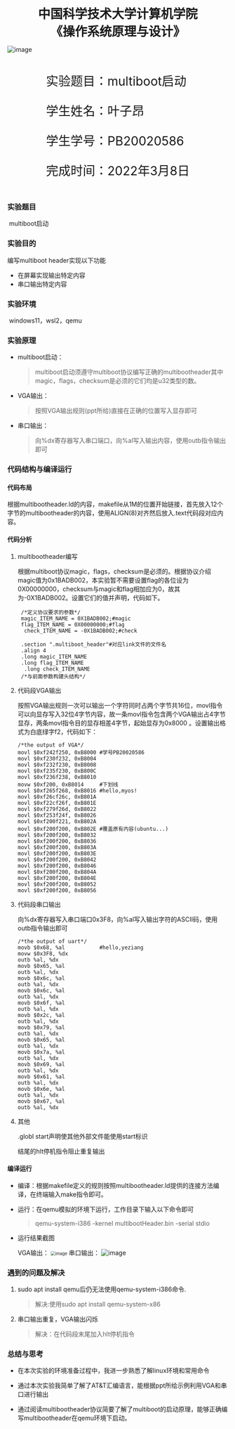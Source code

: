   

<div style="text-align:center;font-size:2em;font-weight:bold">中国科学技术大学计算机学院</div>


<div style="text-align:center;font-size:2em;font-weight:bold">《操作系统原理与设计》</div>







![image](../image/badge.png)







<div style="display: flex;flex-direction: column;align-items: center;font-size:2em">
<div>
<p>实验题目：multiboot启动 </p>
<p>学生姓名：叶子昂</p>
<p>学生学号：PB20020586</p>
<p>完成时间：2022年3月8日</p>
</div>
</div>


<div style="page-break-after:always"></div>

### 实验题目

​	multiboot启动

### 实验目的

编写multiboot header实现以下功能

* 在屏幕实现输出特定内容
* 串口输出特定内容

### 实验环境

​	windows11，wsl2，qemu

### 实验原理

* multiboot启动：

  > multiboot启动须遵守multiboot协议编写正确的multibootheader其中magic，flags，checksum是必须的它们均是u32类型的数。

* VGA输出：

  > 按照VGA输出规则(ppt所给)直接在正确的位置写入显存即可

* 串口输出：

  > 向%dx寄存器写入串口端口，向%al写入输出内容，使用outb指令输出即可

### 代码结构与编译运行

#### 代码布局

​	根据multibootheader.ld的内容，makefile从1M的位置开始链接，首先放入12个字节的multibootheader的内容，使用ALIGN(8)对齐然后放入.text代码段对应内容。

#### 代码分析

1. multibootheader编写

	根据multiboot协议magic，flags，checksum是必须的。根据协议介绍magic值为0x1BADB002，本实验暂不需要设置flag的各位设为0X00000000，checksum与magic和flag相加应为0，故其为-0X1BADB002。设置它们的值并声明，代码如下。
   
   ```assembly
    /*定义协议要求的参数*/
    magic_ITEM_NAME = 0X1BADB002;#magic
    flag_ITEM_NAME = 0X00000000;#flag
	 check_ITEM_NAME = -0X1BADB002;#check
   
    .section ".multiboot_header"#对应link文件的文件名
    .align 4
    .long magic_ITEM_NAME
    .long flag_ITEM_NAME
	 .long check_ITEM_NAME
	/*与前面参数构建头结构*/
	```

2. 代码段VGA输出

   按照VGA输出规则一次可以输出一个字符同时占两个字节共16位，movl指令可以向显存写入32位4字节内容，故一条movl指令包含两个VGA输出占4字节显存，两条movl指令目的显存相差4字节，起始显存为0x8000 。设置输出格式为白底绿字f2，代码如下：

   ```assembly
   /*the output of VGA*/
   movl $0xf242f250, 0xB8000 #学号PB20020586
   movl $0xf230f232, 0xB8004
   movl $0xf232f230, 0xB8008
   movl $0xf235f230, 0xB800C
   movl $0xf236f238, 0xB8010
   movw $0xf200, 0xB8014     #下划线
   movl $0xf265f268, 0xB8016 #hello,myos!
   movl $0xf26cf26c, 0xB801A
   movl $0xf22cf26f, 0xB801E
   movl $0xf279f26d, 0xB8022
   movl $0xf253f24f, 0xB8026
   movl $0xf200f221, 0xB802A 
   movl $0xf200f200, 0xB802E #覆盖原有内容(ubuntu...)
   movl $0xf200f200, 0xB8032
   movl $0xf200f200, 0xB8036
   movl $0xf200f200, 0xB803A
   movl $0xf200f200, 0xB803E
   movl $0xf200f200, 0xB8042
   movl $0xf200f200, 0xB8046
   movl $0xf200f200, 0xB804A
   movl $0xf200f200, 0xB804E
   movl $0xf200f200, 0xB8052
   movl $0xf200f200, 0xB8056
   ```

3. 代码段串口输出

   向%dx寄存器写入串口端口0x3F8，向%al写入输出字符的ASCII码，使用outb指令输出即可

   ```assembly
   /*the output of uart*/
   movb $0x68, %al           #hello,yeziang
   movw $0x3F8, %dx
   outb %al, %dx
   movb $0x65, %al
   outb %al, %dx
   movb $0x6c, %al
   outb %al, %dx
   movb $0x6c, %al
   outb %al, %dx
   movb $0x6f, %al
   outb %al, %dx
   movb $0x2c, %al
   outb %al, %dx
   movb $0x79, %al
   outb %al, %dx
   movb $0x65, %al
   outb %al, %dx
   movb $0x7a, %al
   outb %al, %dx
   movb $0x69, %al
   outb %al, %dx
   movb $0x61, %al
   outb %al, %dx
   movb $0x6e, %al
   outb %al, %dx
   movb $0x67, %al
   outb %al, %dx
   ```

4. 其他

   .globl start声明使其他外部文件能使用start标识

   结尾的hlt停机指令阻止重复输出

#### 编译运行

* 编译：根据makefile定义的规则按照multibootheader.ld提供的连接方法编译，在终端输入make指令即可。

* 运行：在qemu模拟的环境下运行，工作目录下输入以下命令即可

  >  qemu-system-i386 -kernel multibootHeader.bin -serial stdio

* 运行结果截图

  VGA输出：
  <img src="image/vga.png" alt="image" style="zoom:67%;" />
  串口输出：
  ![image](image/uart.png)

### 遇到的问题及解决

1. sudo apt install qemu后仍无法使用qemu-system-i386命令.

   >  解决:使用sudo apt install qemu-system-x86

2. 串口输出重复，VGA输出闪烁

   > 解决：在代码段末尾加入hlt停机指令

### 总结与思考

* 在本次实验的环境准备过程中，我进一步熟悉了解linux环境和常用命令

* 通过本次实验我简单了解了AT&T汇编语言，能根据ppt所给示例利用VGA和串口进行输出

* 通过阅读multibootheader协议简要了解了multiboot的启动原理，能够正确编写multibootheader在qemu环境下启动。
